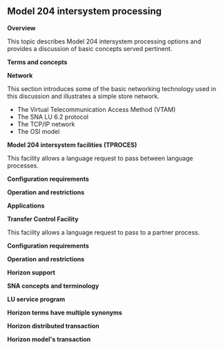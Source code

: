 ## Model 204 intersystem processing

**Overview**

This topic describes Model 204 intersystem processing options and provides a discussion of basic concepts served pertinent.

**Terms and concepts**

**Network**

This section introduces some of the basic networking technology used in this discussion and illustrates a simple store network.

* The Virtual Telecommunication Access Method (VTAM)
* The SNA LU 6.2 protocol
* The TCP/IP network
* The OSI model

**Model 204 intersystem facilities (TPROCES)**

This facility allows a language request to pass between language processes.

**Configuration requirements**

**Operation and restrictions**

**Applications**

**Transfer Control Facility**

This facility allows a language request to pass to a partner process.

**Configuration requirements**

**Operation and restrictions**

**Horizon support**

**SNA concepts and terminology**

**LU service program**

**Horizon terms have multiple synonyms**

**Horizon distributed transaction**

**Horizon model's transaction**